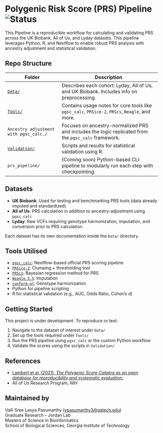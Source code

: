 # Polygenic Risk Score (PRS) Pipeline ![Status](https://img.shields.io/badge/Status-in%20progress-yellow)

This Pipeline is a reproducible workflow for calculating and validating PRS across the UK Biobank, All of Us, and Lyday datasets. This pipeline leverages Python, R, and Nextflow to enable robust PRS analysis with ancestry adjustment and statistical validation.


## Repo Structure

| Folder | Description |
|--------|-------------|
| [`Data/`](./Data/) | Describes each cohort: Lyday, All of Us, and UK Biobank. Includes info on preprocessing. |
| [`Tools/`](./Tools/) | Contains usage notes for core tools like `pgsc_calc`, `PRSice-2`, `PRScs`, `Beagle`, and more. |
| `Ancestry adjustment with pgsc_calc./` | Focuses on ancestry-normalized PRS and includes the logic replicated from the `pgsc_calc` framework. |
| [`Validation/`](./Validation/) | Scripts and results for statistical validation using R. |
| `prs_pipeline/` | (Coming soon) Python-based CLI pipeline to modularly run each step with checkpointing. |

## Datasets

- **UK Biobank**: Used for testing and benchmarking PRS tools (data already imputed and standardized)
- **All of Us**: PRS calculation in addition to ancestry-adjustment using `pgsc_calc`
- **Lyday**: Raw VCFs requiring genotype harmonization, imputation, and conversion prior to PRS calculation

Each dataset has its own documentation inside the `Data/` directory.


## Tools Utilised

- [`pgsc_calc`](https://www.pgscatalog.org/): Nextflow-based official PRS scoring pipeline
- [`PRSice-2`](https://choishingwan.github.io/PRSice/): Clumping + thresholding tool
- [`PRScs`](https://github.com/getian107/PRScs): Bayesian regression method for PRS
- [`Beagle 5.5`](https://faculty.washington.edu/browning/beagle/beagle.html): Imputation
- [`conform-gt`](https://faculty.washington.edu/browning/conform-gt.html): Genotype harmonization
- Python for pipeline scripting
- R for statistical validation (e.g., AUC, Odds Ratio, Cohen’s d)


##  Getting Started

This project is under development. To reproduce or test:
1. Navigate to the dataset of interest under `Data/`
2. Set up the tools required under `Tools/`
3. Run the PRS pipeline using `pgsc_calc` or the custom Python workflow
4. Validate the scores using the scripts in `Validation/`



## References

- [Lambert et al. (2021), *The Polygenic Score Catalog as an open database for reproducibility and systematic evaluation.*](https://rdcu.be/em0At)
- All of Us Research Program, *NIH*

## Maintained by

Valli Sree Lasya Pasumarthy (vpasumarthy3@gatech.edu)  
Graduate Research – Jordan Lab  
Masters of Science in Bioinformatics  
School of Biological Sciences, Georgia Institute of Technology

